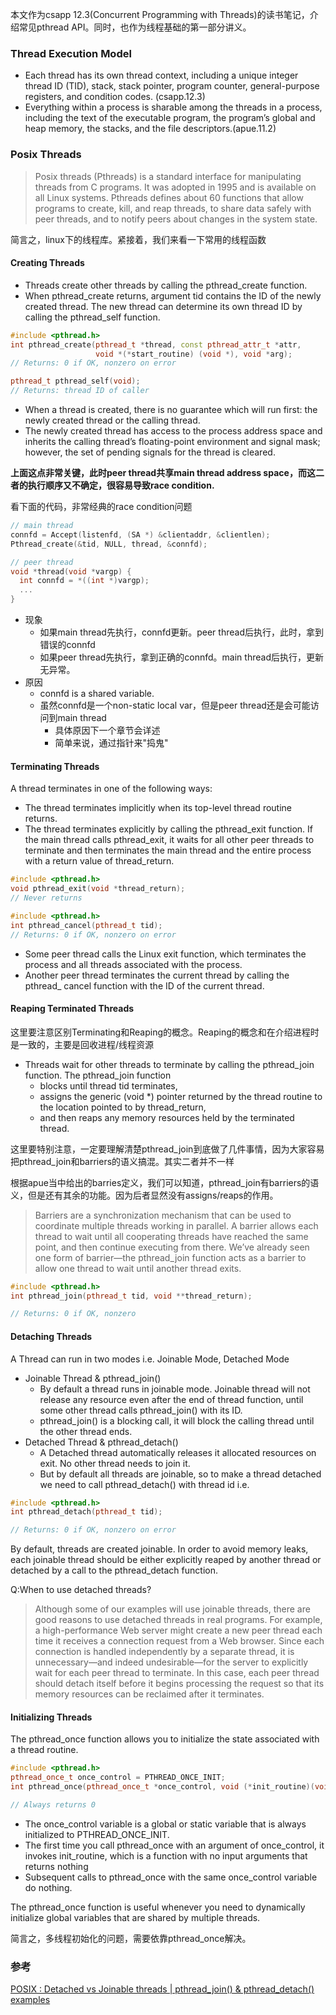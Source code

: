 本文作为csapp 12.3(Concurrent Programming with Threads)的读书笔记，介绍常见pthread API。同时，也作为线程基础的第一部分讲义。

### Thread Execution Model

- Each thread has its own thread context, including a unique integer thread
ID (TID), stack, stack pointer, program counter, general-purpose registers, and
condition codes. (csapp.12.3)
- Everything within a process is sharable among the threads in a process, including the text of the executable
program, the program’s global and heap memory, the stacks, and the file descriptors.(apue.11.2)

### Posix Threads

>Posix threads (Pthreads) is a standard interface for manipulating threads from C
programs. It was adopted in 1995 and is available on all Linux systems. Pthreads
defines about 60 functions that allow programs to create, kill, and reap threads,
to share data safely with peer threads, and to notify peers about changes in the
system state.

简言之，linux下的线程库。紧接着，我们来看一下常用的线程函数

#### Creating Threads

- Threads create other threads by calling the pthread_create function.
- When pthread_create returns, argument tid contains the ID of the newly
created thread. The new thread can determine its own thread ID by calling the
pthread_self function.

```cpp
#include <pthread.h>
int pthread_create(pthread_t *thread, const pthread_attr_t *attr,
                   void *(*start_routine) (void *), void *arg);
// Returns: 0 if OK, nonzero on error

pthread_t pthread_self(void);
// Returns: thread ID of caller
```

- When a thread is created, there is no guarantee which will run first: the newly
created thread or the calling thread.
- The newly created thread has access to the process
address space and inherits the calling thread’s floating-point environment and signal
mask; however, the set of pending signals for the thread is cleared.

**上面这点非常关键，此时peer thread共享main thread address space，而这二者的执行顺序又不确定，很容易导致race condition.**

看下面的代码，非常经典的race condition问题
```cpp
// main thread
connfd = Accept(listenfd, (SA *) &clientaddr, &clientlen);
Pthread_create(&tid, NULL, thread, &connfd);

// peer thread
void *thread(void *vargp) {
  int connfd = *((int *)vargp);
  ...
}

```
- 现象
  - 如果main thread先执行，connfd更新。peer thread后执行，此时，拿到错误的connfd
  - 如果peer thread先执行，拿到正确的connfd。main thread后执行，更新无异常。
- 原因
  - connfd is a shared variable.
  - 虽然connfd是一个non-static local var，但是peer thread还是会可能访问到main thread
    - 具体原因下一个章节会详述
    - 简单来说，通过指针来"捣鬼"

#### Terminating Threads

A thread terminates in one of the following ways:
- The thread terminates implicitly when its top-level thread routine returns.
- The thread terminates explicitly by calling the pthread_exit function. If
the main thread calls pthread_exit, it waits for all other peer threads to
terminate and then terminates the main thread and the entire process with
a return value of thread_return.

```cpp
#include <pthread.h>
void pthread_exit(void *thread_return);
// Never returns

#include <pthread.h>
int pthread_cancel(pthread_t tid);
// Returns: 0 if OK, nonzero on error
```

- Some peer thread calls the Linux exit function, which terminates the process
and all threads associated with the process.
- Another peer thread terminates the current thread by calling the pthread_
cancel function with the ID of the current thread.

#### Reaping Terminated Threads
这里要注意区别Terminating和Reaping的概念。Reaping的概念和在介绍进程时是一致的，主要是回收进程/线程资源

- Threads wait for other threads to terminate by calling the pthread_join function. The pthread_join function 
  - blocks until thread tid terminates, 
  - assigns the generic (void *) pointer returned by the thread routine to the location pointed to by thread_return, 
  - and then reaps any memory resources held by the terminated thread.

这里要特别注意，一定要理解清楚pthread_join到底做了几件事情，因为大家容易把pthread_join和barriers的语义搞混。其实二者并不一样

根据apue当中给出的barries定义，我们可以知道，pthread_join有barriers的语义，但是还有其余的功能。因为后者显然没有assigns/reaps的作用。
>Barriers are a synchronization mechanism that can be used to coordinate multiple
threads working in parallel. A barrier allows each thread to wait until all cooperating
threads have reached the same point, and then continue executing from there. We’ve
already seen one form of barrier—the pthread_join function acts as a barrier to
allow one thread to wait until another thread exits.

```cpp
#include <pthread.h>
int pthread_join(pthread_t tid, void **thread_return);

// Returns: 0 if OK, nonzero
```

#### Detaching Threads

A Thread can run in two modes i.e. Joinable Mode, Detached Mode

- Joinable Thread & pthread_join()
  - By default a thread runs in joinable mode. Joinable thread will not release any resource even after the end of thread function, until some other thread calls pthread_join() with its ID.
  - pthread_join() is a blocking call, it will block the calling thread until the other thread ends.
- Detached Thread & pthread_detach()
  - A Detached thread automatically releases it allocated resources on exit. No other thread needs to join it.
  - But by default all threads are joinable, so to make a thread detached we need to call pthread_detach() with thread id i.e.

```cpp
#include <pthread.h>
int pthread_detach(pthread_t tid);

// Returns: 0 if OK, nonzero on error
```

By default, threads are created joinable. In order to avoid memory leaks, each
joinable thread should be either explicitly reaped by another thread or detached
by a call to the pthread_detach function.

Q:When to use detached threads?
>Although some of our examples will use joinable threads, there are good reasons
to use detached threads in real programs. For example, a high-performance
Web server might create a new peer thread each time it receives a connection request
from a Web browser. Since each connection is handled independently by a
separate thread, it is unnecessary—and indeed undesirable—for the server to explicitly
wait for each peer thread to terminate. In this case, each peer thread should
detach itself before it begins processing the request so that its memory resources
can be reclaimed after it terminates.

#### Initializing Threads

The pthread_once function allows you to initialize the state associated with a
thread routine.

```cpp
#include <pthread.h>
pthread_once_t once_control = PTHREAD_ONCE_INIT;
int pthread_once(pthread_once_t *once_control, void (*init_routine)(void));

// Always returns 0
```

- The once_control variable is a global or static variable that is always initialized
to PTHREAD_ONCE_INIT.
- The first time you call pthread_once with an argument
of once_control, it invokes init_routine, which is a function with no
input arguments that returns nothing
- Subsequent calls to pthread_once with the
same once_control variable do nothing.

The pthread_once function is useful whenever you need to dynamically initialize global variables that are shared by
multiple threads.

简言之，多线程初始化的问题，需要依靠pthread_once解决。

### 参考
[POSIX : Detached vs Joinable threads | pthread_join() & pthread_detach() examples](https://thispointer.com/posix-detached-vs-joinable-threads-pthread_join-pthread_detach-examples/)
